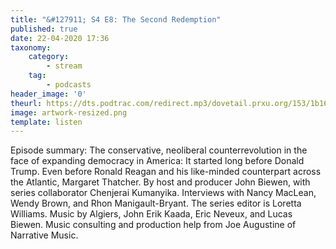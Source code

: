 ```yaml
---
title: "&#127911; S4 E8: The Second Redemption"
published: true
date: 22-04-2020 17:36
taxonomy:
    category:
        - stream
    tag:
        - podcasts
header_image: '0'
theurl: https://dts.podtrac.com/redirect.mp3/dovetail.prxu.org/153/1b16611c-5e5e-4503-80ae-697fa12312fa/S4E8_PartA_2.mp3
image: artwork-resized.png
template: listen
--- 
```

Episode summary: The conservative, neoliberal counterrevolution in the face of expanding democracy in America: It started long before Donald Trump. Even before Ronald Reagan and his like-minded counterpart across the Atlantic, Margaret Thatcher. By host and producer John Biewen, with series collaborator Chenjerai Kumanyika. Interviews with Nancy MacLean, Wendy Brown, and Rhon Manigault-Bryant. The series editor is Loretta Williams. Music by Algiers, John Erik Kaada, Eric Neveux, and Lucas Biewen. Music consulting and production help from Joe Augustine of Narrative Music.
